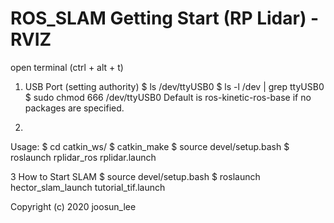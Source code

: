 # ROS_SLAM Getting Start (RP Lidar) - RVIZ

open terminal (ctrl + alt + t)

1. USB Port (setting authority)
$ ls /dev/ttyUSB0
$ ls -l /dev | grep ttyUSB0
$ sudo chmod 666 /dev/ttyUSB0
Default is ros-kinetic-ros-base if no packages are specified.

 2. 
Usage:
$ cd catkin_ws/
$ catkin_make
$ source devel/setup.bash
$ roslaunch rplidar_ros rplidar.launch

3
How to Start SLAM
$ source devel/setup.bash
$ roslaunch hector_slam_launch tutorial_tif.launch


Copyright (c) 2020 joosun_lee

